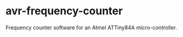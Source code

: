 avr-frequency-counter
=====================

Frequency counter software for an Atmel ATTiny84A micro-controller.

